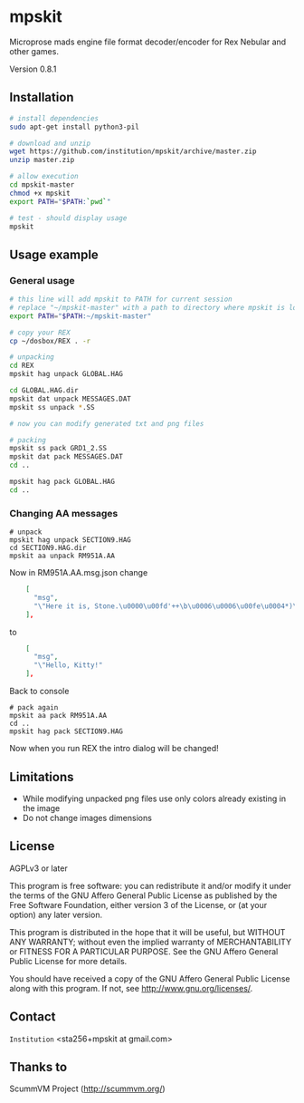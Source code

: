 mpskit
======

Microprose mads engine file format decoder/encoder for Rex Nebular and other games.

Version 0.8.1

Installation
------------

```bash
# install dependencies
sudo apt-get install python3-pil

# download and unzip 
wget https://github.com/institution/mpskit/archive/master.zip
unzip master.zip

# allow execution
cd mpskit-master
chmod +x mpskit
export PATH="$PATH:`pwd`"

# test - should display usage
mpskit
```

Usage example
-------------

### General usage ###

```bash
# this line will add mpskit to PATH for current session 
# replace "~/mpskit-master" with a path to directory where mpskit is located
export PATH="$PATH:~/mpskit-master"

# copy your REX
cp ~/dosbox/REX . -r

# unpacking
cd REX
mpskit hag unpack GLOBAL.HAG

cd GLOBAL.HAG.dir
mpskit dat unpack MESSAGES.DAT
mpskit ss unpack *.SS

# now you can modify generated txt and png files

# packing
mpskit ss pack GRD1_2.SS
mpskit dat pack MESSAGES.DAT
cd ..

mpskit hag pack GLOBAL.HAG
cd ..

```

### Changing AA messages ###

```
# unpack
mpskit hag unpack SECTION9.HAG
cd SECTION9.HAG.dir
mpskit aa unpack RM951A.AA
```

Now in RM951A.AA.msg.json change
```json
    [
      "msg",
      "\"Here it is, Stone.\u0000\u00fd'++\b\u0006\u0006\u00fe\u0004*)\u00fe\u0004*\u00fe\u0004\u001a\u0016\u001d\u0004\u0018\u0016\u0017\u0017\u0017\u0019\u0007\u00ff\u00fe\u00fe\u0005\u00fd\u0002\u0006\u000e\t\b\u00fe\u0004)*)\u00fe\u0004"
    ],
```
to
```json
    [
      "msg",
      "\"Hello, Kitty!"      
    ],
```

Back to console
```
# pack again
mpskit aa pack RM951A.AA
cd ..
mpskit hag pack SECTION9.HAG
```

Now when you run REX the intro dialog will be changed!


Limitations
-----------

* While modifying unpacked png files use only colors already existing in the image
* Do not change images dimensions


License
-------
AGPLv3 or later

This program is free software: you can redistribute it and/or modify
it under the terms of the GNU Affero General Public License as published by
the Free Software Foundation, either version 3 of the License, or
(at your option) any later version.

This program is distributed in the hope that it will be useful,
but WITHOUT ANY WARRANTY; without even the implied warranty of
MERCHANTABILITY or FITNESS FOR A PARTICULAR PURPOSE.  See the
GNU Affero General Public License for more details.

You should have received a copy of the GNU Affero General Public License
along with this program.  If not, see <http://www.gnu.org/licenses/>.

Contact
-------
`Institution` <sta256+mpskit at gmail.com>

Thanks to
---------
ScummVM Project (http://scummvm.org/)







